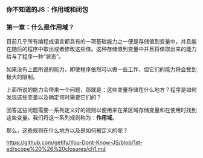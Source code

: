 ### 你不知道的JS：作用域和闭包

### 第一章：什么是作用域？

目前几乎所有编程成语言都具有的一项基础能力之一便是存储值到变量中，并且能在随后的程序中取出或者修改这些值。这种存储值到变量中并且将值取出来的能力给与了程序一种“状态”。

如果没有上面所说的能力，即使程序依然可以做一些工作，但它们的能力将会受到极大的限制。

上面所说的能力会带来一个问题，那就是：这些变量存储在什么地方？程序是如何发现这些变量以及确定何时需要它们的？

回答这些问题需要一系列定义好的规则以便用来在某区域存储变量和在使用时找到这些变量。我们将这一系列规则称为：__作用域__。

那么，这些规则在什么地方以及是如何被定义的呢？







<https://github.com/getify/You-Dont-Know-JS/blob/1st-ed/scope%20%26%20closures/ch1.md>